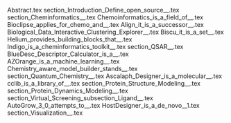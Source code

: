 Abstract.tex
section_Introduction_Define_open_source__.tex
section_Cheminformatics__.tex
Chemoinformatics_is_a_field_of__.tex
Bioclipse_applies_for_chemo_and__.tex
Align_it_is_a_successor__.tex
Biological_Data_Interactive_Clustering_Explorer__.tex
Biscu_it_is_a_set__.tex
Helium_provides_building_blocks_that__.tex
Indigo_is_a_cheminformatics_toolkit__.tex
section_QSAR__.tex
BlueDesc_Descriptor_Calculator_is_a__.tex
AZOrange_is_a_machine_learning__.tex
Chemistry_aware_model_builder_stands__.tex
section_Quantum_Chemistry__.tex
Ascalaph_Designer_is_a_molecular__.tex
cclib_is_a_library_of__.tex
section_Protein_Structure_Modeling__.tex
section_Protein_Dynamics_Modeling__.tex
section_Virtual_Screening_subsection_Ligand__.tex
AutoGrow_3_0_attempts_to__.tex
HostDesigner_is_a_de_novo__1.tex
section_Visualization__.tex